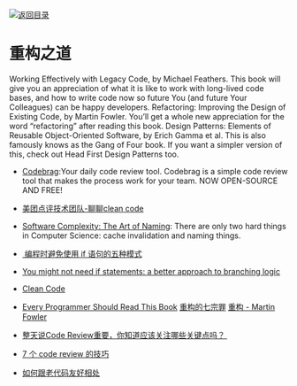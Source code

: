 [![返回目录](https://parg.co/UGo)](https://parg.co/b4z) 
 
 


 


 


 





# 重构之道


Working Effectively with Legacy Code, by Michael Feathers. This book will give you an appreciation of what it is like to work with long-lived code bases, and how to write code now so future You (and future Your Colleagues) can be happy developers.
Refactoring: Improving the Design of Existing Code, by Martin Fowler. You’ll get a whole new appreciation for the word “refactoring” after reading this book.
Design Patterns: Elements of Reusable Object-Oriented Software, by Erich Gamma et al. This is also famously knows as the Gang of Four book. If you want a simpler version of this, check out Head First Design Patterns too.


- [Codebrag](https://github.com/softwaremill/codebrag):Your daily code review tool. Codebrag is a simple code review tool that makes the process work for your team. NOW OPEN-SOURCE AND FREE!

- [美团点评技术团队-聊聊clean code](http://tech.meituan.com/clean-code.html) 

- [Software Complexity: The Art of Naming](https://hackernoon.com/software-complexity-naming-6e02e7e6c8cb): There are only two hard things in Computer Science: cache invalidation and naming things.


- [ 编程时避免使用 if 语句的五种模式](http://www.techug.com/anti-if-the-missing-patterns?utm_source=tuicool&utm_medium=referral)


- [You might not need if statements: a better approach to branching logic](https://hackernoon.com/you-might-not-need-if-statements-a-better-approach-to-branching-logic-59b4f877697f#.pnmxdconp)



- [Clean Code](https://drive.wps.cn/view/l/683ed7cad17246909dccd2b941e46a8a)

- [Every Programmer Should Read This Book](https://blog.mindorks.com/every-programmer-should-read-this-book-6755dedec78d#.cz4m4g55l)
[重构的七宗罪](http://insights.thoughtworkers.org/refactoring/?hmsr=toutiao.io&utm_medium=toutiao.io&utm_source=toutiao.io)
[重构 - Martin Fowler](http://download.csdn.net/detail/leveldc/6925667?web=web)

- [整天说Code Review重要，你知道应该关注哪些关键点吗？ ](http://mp.weixin.qq.com/s?__biz=MzA5Nzc4OTA1Mw==&mid=2659598372&idx=1&sn=7a3ebbd7eff29c30a2076d5123262701&chksm=8be99536bc9e1c20c48f0c4cd5f6c450170c68a76a24033653841d903068aacae2fd1db4f8f9&mpshare=1&scene=1&srcid=10275nDDDTHFNYTa6O5mS6zZ#rd)

- [7 个 code review 的技巧](https://zhuanlan.zhihu.com/p/24562689?hmsr=toutiao.io&utm_medium=toutiao.io&utm_source=toutiao.io) 



- [如何跟老代码友好相处](https://zhuanlan.zhihu.com/p/24543157)
